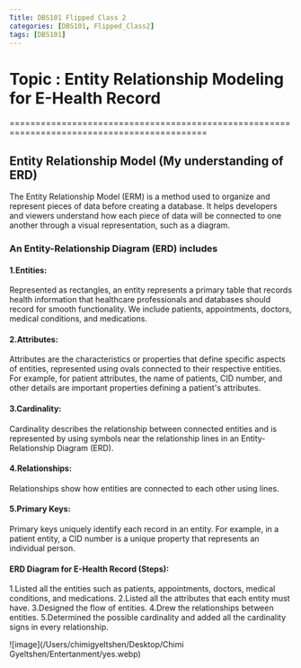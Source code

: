 ```yaml
---
Title: DBS101 Flipped Class 2
categories: [DBS101, Flipped_Class2]
tags: [DBS101]
---
```


# Topic : Entity Relationship Modeling for E-Health Record
============================================================================================

## Entity Relationship Model (My understanding of ERD)

The Entity Relationship Model (ERM) is a method used to organize and represent pieces of data before creating a database. It helps developers and viewers understand how each piece of data will be connected to one another through a visual representation, such as a diagram.


### An Entity-Relationship Diagram (ERD)  includes

#### 1.Entities:
Represented as rectangles, an entity represents a primary table that records health information that healthcare professionals and databases should record for smooth functionality. We include patients, appointments, doctors, medical conditions, and medications.

#### 2.Attributes:
Attributes are the characteristics or properties that define specific aspects of entities, represented using ovals connected to their respective entities. For example, for patient attributes, the name of patients, CID number, and other details are important properties defining a patient's attributes.

#### 3.Cardinality:
Cardinality describes the relationship between connected entities and is represented by using symbols near the relationship lines in an Entity-Relationship Diagram (ERD).

#### 4.Relationships:
Relationships show how entities are connected to each other using lines.

#### 5.Primary Keys:
Primary keys uniquely identify each record in an entity. For example, in a patient entity, a CID number is a unique property that represents an individual person.


#### ERD Diagram for E-Health Record (Steps):

1.Listed all the entities such as patients, appointments, doctors, medical conditions, and medications.
2.Listed all the attributes that each entity must have.
3.Designed the flow of entities.
4.Drew the relationships between entities.
5.Determined the possible cardinality and added all the cardinality signs in every relationship.

![image](/Users/chimigyeltshen/Desktop/Chimi Gyeltshen/Entertanment/yes.webp)




